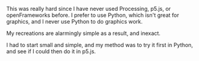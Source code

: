 This was really hard since I have never used Processing, p5.js, or openFrameworks before. 
I prefer to use Python, which isn't great for graphics, and I never use Python to do graphics work. 

My recreations are alarmingly simple as a result, and inexact. 

I had to start small and simple, and my method was to try it first in Python, and see if I could then do it in p5.js. 

